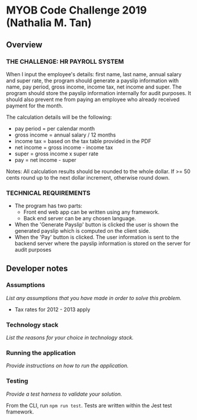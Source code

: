# MYOB Code Challenge 2019 (Nathalia M. Tan)

## Overview
### THE CHALLENGE: HR PAYROLL SYSTEM
When I input the employee's details: first name, last name, annual salary and super rate, the program should generate a payslip information with name, pay period, gross income, income tax, net income and super. The program should store the payslip information internally for audit purposes. It should also prevent me from paying an employee who already received payment for the month.

The calculation details will be the following:
- pay period = per calendar month
- gross income = annual salary / 12 months
- income tax = based on the tax table provided in the PDF
- net income = gross income - income tax
- super = gross income x super rate
- pay = net income - super

Notes: All calculation results should be rounded to the whole dollar. If >= 50 cents round up to the next dollar increment, otherwise round down.

### TECHNICAL REQUIREMENTS
- The program has two parts:
    - Front end web app can be written using any framework.
    - Back end server can be any chosen language.
- When the 'Generate Payslip' button is clicked the user is shown the generated payslip which is computed on the client side.
- When the 'Pay' button is clicked. The user information is sent to the backend server where the payslip information is stored on the server for audit purposes

## Developer notes
### Assumptions
_List any assumptions that you have made in order to solve this problem._

- Tax rates for 2012 - 2013 apply

### Technology stack
_List the reasons for your choice in technology stack._

### Running the application
_Provide instructions on how to run the application._

### Testing
_Provide a test harness to validate your solution._

From the CLI, run `npm run test`. Tests are written within the Jest test framework.

